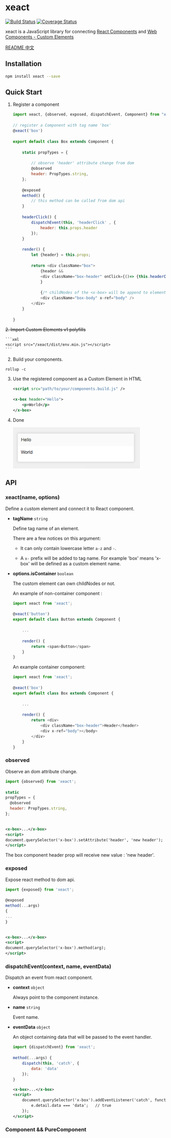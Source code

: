 # xeact

[![Build Status](https://travis-ci.org/pengzhanlee/xeact.svg?branch=master)](https://travis-ci.org/pengzhanlee/xeact)
[![Coverage Status](https://coveralls.io/repos/github/pengzhanlee/xeact/badge.svg?branch=master&service=github)](https://coveralls.io/github/pengzhanlee/xeact?branch=master)

xeact is a JavaScript library for connecting [React Components](https://reactjs.org/docs/react-component.html)
and [Web Components - Custom Elements](https://w3c.github.io/webcomponents/spec/custom/)

[README 中文](README-zh_CN.md)

## Installation

```sh
npm install xeact --save
```

## Quick Start

1. Register a component

    ```js
    import xeact, {observed, exposed, dispatchEvent, Component} from "xeact";

    // register a Component with tag name 'box'
    @xeact('box')

    export default class Box extends Component {

        static propTypes = {

            // observe 'header' attribute change from dom
            @observed
            header: PropTypes.string,
        };

        @exposed
        method() {
            // this method can be called from dom api
        }

        headerClick() {
            dispatchEvent(this, 'headerClick' , {
                header: this.props.header
            });
        }

        render() {
            let {header} = this.props;

            return <div className="box">
                {header &&
                <div className="box-header" onClick={()=> {this.headerClick()}}>{header}</div>
                }

                {/* childNodes of the <x-box> will be append to element which has a `body` x-ref attribute. */}
                <div className="box-body" x-ref="body" />
            </div>
        }

    }
    ```

~~2. Import Custom Elements v1 polyfills~~

    ```xml
    <script src="/xeact/dist/env.min.js"></script>
    ```

2. Build your components.

  ```shell
  rollup -c
  ```

3. Use the registered component as a Custom Element in HTML

    ```xml
    <script src="path/to/your/components.build.js" />

    <x-box header="Hello">
        <p>World</p>
    </x-box>
    ```

4. Done

   ![](https://raw.githubusercontent.com/pengzhanlee/xeact/master/docs/image/quickStart.png)

## API

### xeact(name, options)

Define a custom element and connect it to React component.

- **tagName** `string`

  Define tag name of an element.

  There are a few notices on this argument:

  - It can only contain lowercase letter `a-z` and `-`.

  - A `x-` prefix will be added to tag name. For example 'box' means 'x-box' will be defined as a custom element name.

- **options.isContainer** `boolean`

  The custom element can own childNodes or not.

  An example of non-container component :

    ```js
    import xeact from 'xeact';

    @xeact('button')
    export default class Button extends Component {

        ...

        render() {
            return <span>Button</span>
        }
    }
    ```

  An example container component:

    ```js
    import xeact from 'xeact';

    @xeact('box')
    export default class Box extends Component {

        ...

        render() {
            return <div>
                <div className="box-header">Header</header>
                <div x-ref="body"></body>
            </div>
        }
    }
    ```

### observed

Observe an dom attribute change.

```js
import {observed} from 'xeact';

static
propTypes = {
  @observed
  header: PropTypes.string,
};
```

```xml

<x-box>...</x-box>
<script>
document.querySelector('x-box').setAttribute('header', 'new header');
</script>
```

The box component header prop will receive new value : 'new header'.

### exposed

Expose react method to dom api.

```js
import {exposed} from 'xeact';

@exposed
method(...args)
{
...
}
```

```xml

<x-box>...</x-box>
<script>
document.querySelector('x-box').method(arg);
</script>
```

### dispatchEvent(context, name, eventData)

Dispatch an event from react component.

- **context** `object`

  Always point to the component instance.

- **name** `string`

  Event name.

- **eventData** `object`

  An object containing data that will be passed to the event handler.

    ```js
    import {dispatchEvent} from 'xeact';

    method(...args) {
        dispatch(this, 'catch', {
            data: 'data'
        });
    }
    ```

    ```xml
    <x-box>...</x-box>
    <script>
        document.querySelector('x-box').addEventListener('catch', function(e){
            e.detail.data === 'data';   // true
        });
    </script>
    ```

### Component && PureComponent


